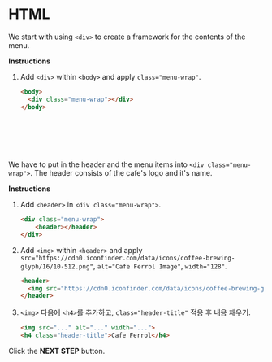 # HTML
We start with using `<div>` to create a framework for the contents of the menu. 

**Instructions**

1. Add `<div>` within `<body>` and apply `class="menu-wrap"`.
    ```html
    <body>
      <div class="menu-wrap"></div>
    </body>
    ```


​    
### <header>
We have to put in the header and the menu items into `<div class="menu-wrap">`. The header consists of the cafe's logo and it's name. 

**Instructions**
1. Add `<header>` in `<div class="menu-wrap">`.
    ```html
    <div class="menu-wrap">
        <header></header>
    </div>
    ```
1. Add `<img>` within `<header>` and apply `src="https://cdn0.iconfinder.com/data/icons/coffee-brewing-glyph/16/10-512.png"`, `alt="Cafe Ferrol Image"`, `width="128"`.
    ```html
    <header>
      <img src="https://cdn0.iconfinder.com/data/icons/coffee-brewing-glyph/16/10-512.png" alt="Cafe Ferrol image" width="128">
    </header>
    ```
1. `<img>` 다음에 `<h4>`를 추가하고, `class="header-title"` 적용 후 내용 채우기.
    ```html
    <img src="..." alt="..." width="...">
    <h4 class="header-title">Cafe Ferrol</h4> 
    ```



Click the **NEXT STEP** button.
